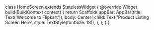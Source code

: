 class HomeScreen extends StatelessWidget {
  @override
  Widget build(BuildContext context) {
    return Scaffold(
      appBar: AppBar(title: Text('Welcome to Flipkart')),
      body: Center(
        child: Text('Product Listing Screen Here', style: TextStyle(fontSize: 18)),
      ),
    );
  }
}
